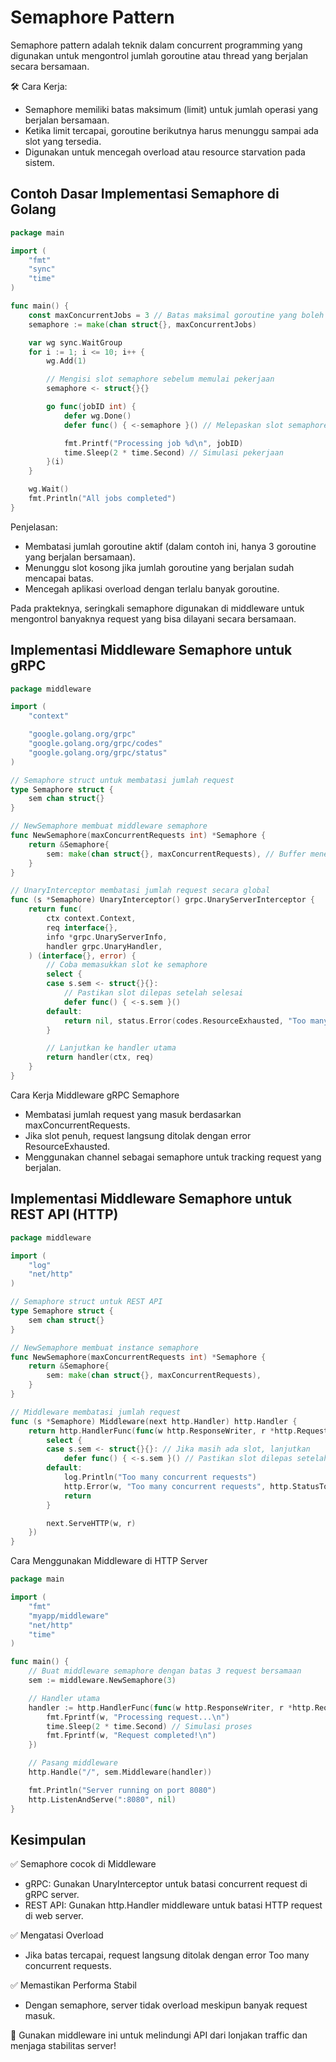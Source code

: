 # Semaphore Pattern

Semaphore pattern adalah teknik dalam concurrent programming yang digunakan untuk mengontrol jumlah goroutine atau thread yang berjalan secara bersamaan.

🛠 Cara Kerja:

- Semaphore memiliki batas maksimum (limit) untuk jumlah operasi yang berjalan bersamaan.
- Ketika limit tercapai, goroutine berikutnya harus menunggu sampai ada slot yang tersedia.
- Digunakan untuk mencegah overload atau resource starvation pada sistem.

## Contoh Dasar Implementasi Semaphore di Golang

```go
package main

import (
	"fmt"
	"sync"
	"time"
)

func main() {
	const maxConcurrentJobs = 3 // Batas maksimal goroutine yang boleh berjalan
	semaphore := make(chan struct{}, maxConcurrentJobs)

	var wg sync.WaitGroup
	for i := 1; i <= 10; i++ {
		wg.Add(1)

		// Mengisi slot semaphore sebelum memulai pekerjaan
		semaphore <- struct{}{}

		go func(jobID int) {
			defer wg.Done()
			defer func() { <-semaphore }() // Melepaskan slot semaphore setelah selesai

			fmt.Printf("Processing job %d\n", jobID)
			time.Sleep(2 * time.Second) // Simulasi pekerjaan
		}(i)
	}

	wg.Wait()
	fmt.Println("All jobs completed")
}
```

Penjelasan:

- Membatasi jumlah goroutine aktif (dalam contoh ini, hanya 3 goroutine yang berjalan bersamaan).
- Menunggu slot kosong jika jumlah goroutine yang berjalan sudah mencapai batas.
- Mencegah aplikasi overload dengan terlalu banyak goroutine.

Pada prakteknya, seringkali semaphore digunakan di middleware untuk mengontrol banyaknya request yang bisa dilayani secara bersamaan.

## Implementasi Middleware Semaphore untuk gRPC

```go
package middleware

import (
	"context"

	"google.golang.org/grpc"
	"google.golang.org/grpc/codes"
	"google.golang.org/grpc/status"
)

// Semaphore struct untuk membatasi jumlah request
type Semaphore struct {
	sem chan struct{}
}

// NewSemaphore membuat middleware semaphore
func NewSemaphore(maxConcurrentRequests int) *Semaphore {
	return &Semaphore{
		sem: make(chan struct{}, maxConcurrentRequests), // Buffer menentukan batas maksimal request
	}
}

// UnaryInterceptor membatasi jumlah request secara global
func (s *Semaphore) UnaryInterceptor() grpc.UnaryServerInterceptor {
	return func(
		ctx context.Context,
		req interface{},
		info *grpc.UnaryServerInfo,
		handler grpc.UnaryHandler,
	) (interface{}, error) {
		// Coba memasukkan slot ke semaphore
		select {
		case s.sem <- struct{}{}:
			// Pastikan slot dilepas setelah selesai
			defer func() { <-s.sem }()
		default:
			return nil, status.Error(codes.ResourceExhausted, "Too many concurrent requests")
		}

		// Lanjutkan ke handler utama
		return handler(ctx, req)
	}
}
```

Cara Kerja Middleware gRPC Semaphore

- Membatasi jumlah request yang masuk berdasarkan maxConcurrentRequests.
- Jika slot penuh, request langsung ditolak dengan error ResourceExhausted.
- Menggunakan channel sebagai semaphore untuk tracking request yang berjalan.

## Implementasi Middleware Semaphore untuk REST API (HTTP)

```go
package middleware

import (
	"log"
	"net/http"
)

// Semaphore struct untuk REST API
type Semaphore struct {
	sem chan struct{}
}

// NewSemaphore membuat instance semaphore
func NewSemaphore(maxConcurrentRequests int) *Semaphore {
	return &Semaphore{
		sem: make(chan struct{}, maxConcurrentRequests),
	}
}

// Middleware membatasi jumlah request
func (s *Semaphore) Middleware(next http.Handler) http.Handler {
	return http.HandlerFunc(func(w http.ResponseWriter, r *http.Request) {
		select {
		case s.sem <- struct{}{}: // Jika masih ada slot, lanjutkan
			defer func() { <-s.sem }() // Pastikan slot dilepas setelah selesai
		default:
			log.Println("Too many concurrent requests")
			http.Error(w, "Too many concurrent requests", http.StatusTooManyRequests)
			return
		}

		next.ServeHTTP(w, r)
	})
}
```

Cara Menggunakan Middleware di HTTP Server 

```go
package main

import (
	"fmt"
	"myapp/middleware"
	"net/http"
	"time"
)

func main() {
	// Buat middleware semaphore dengan batas 3 request bersamaan
	sem := middleware.NewSemaphore(3)

	// Handler utama
	handler := http.HandlerFunc(func(w http.ResponseWriter, r *http.Request) {
		fmt.Fprintf(w, "Processing request...\n")
		time.Sleep(2 * time.Second) // Simulasi proses
		fmt.Fprintf(w, "Request completed!\n")
	})

	// Pasang middleware
	http.Handle("/", sem.Middleware(handler))

	fmt.Println("Server running on port 8080")
	http.ListenAndServe(":8080", nil)
}
```

## Kesimpulan

✅ Semaphore cocok di Middleware

- gRPC: Gunakan UnaryInterceptor untuk batasi concurrent request di gRPC server.
- REST API: Gunakan http.Handler middleware untuk batasi HTTP request di web server.

✅ Mengatasi Overload

- Jika batas tercapai, request langsung ditolak dengan error Too many concurrent requests.

✅ Memastikan Performa Stabil

- Dengan semaphore, server tidak overload meskipun banyak request masuk.

🚀 Gunakan middleware ini untuk melindungi API dari lonjakan traffic dan menjaga stabilitas server!
